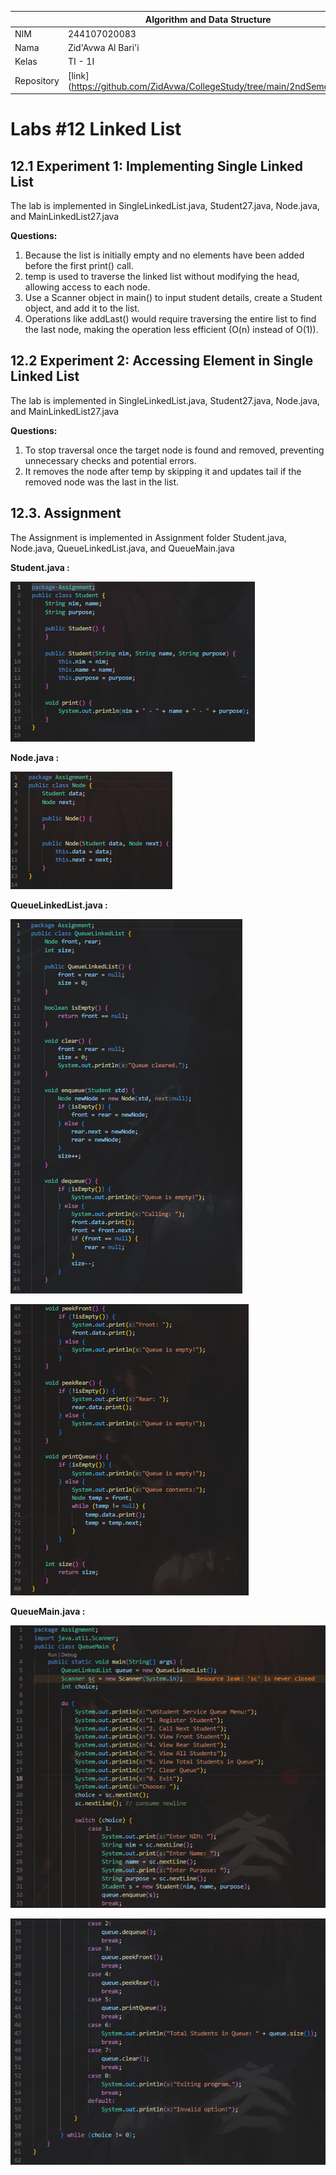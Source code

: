 |  | Algorithm and Data Structure |
|--|--|
| NIM |  244107020083|
| Nama |  Zid'Avwa Al Bari'i |
| Kelas | TI - 1I |
| Repository | [link] (https://github.com/ZidAvwa/CollegeStudy/tree/main/2ndSemester) |

# Labs #12 Linked List

## 12.1 Experiment 1: Implementing Single Linked List

The lab is implemented in SingleLinkedList.java, Student27.java, Node.java, and MainLinkedList27.java

**Questions:**
1. Because the list is initially empty and no elements have been added before the first print() call.
2. temp is used to traverse the linked list without modifying the head, allowing access to each node.
3. Use a Scanner object in main() to input student details, create a Student object, and add it to the list.
4. Operations like addLast() would require traversing the entire list to find the last node, making the operation less efficient (O(n) instead of O(1)).

## 12.2 Experiment 2: Accessing Element in Single Linked List

The lab is implemented in SingleLinkedList.java, Student27.java, Node.java, and MainLinkedList27.java

**Questions:**
1. To stop traversal once the target node is found and removed, preventing unnecessary checks and potential errors.
2. It removes the node after temp by skipping it and updates tail if the removed node was the last in the list.

## 12.3. Assignment

The Assignment is implemented in Assignment folder Student.java, Node.java, QueueLinkedList.java, and QueueMain.java

**Student.java :**

![Screenshot](img/Student.png)

**Node.java :**

![Screenshot](img/Node.png)

**QueueLinkedList.java :**

![Screenshot](img/QueueLinkedList1.png)

![Screenshot](img/QueueLinkedList2.png)

**QueueMain.java :**

![Screenshot](img/QueueMain1.png)

![Screenshot](img/QueueMain2.png)

